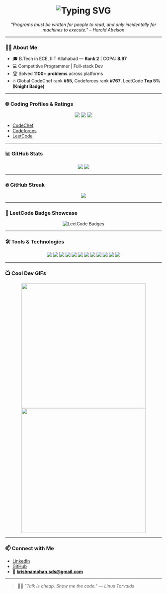 <h1 align="center">
  <img src="https://readme-typing-svg.herokuapp.com?font=Fira+Code&size=30&duration=3000&pause=1000&color=00F7FF&center=true&vCenter=true&width=435&lines=Hello%2C+I'm+Krishna+Mohan!;Welcome+to+my+GitHub+Profile!" alt="Typing SVG" />
</h1>

<p align="center">
  <em>"Programs must be written for people to read, and only incidentally for machines to execute." – Harold Abelson</em>
</p>

---

### 🧑‍💻 About Me

- 🎓 B.Tech in ECE, IIIT Allahabad — **Rank 2** | CGPA: **8.97**
- 💻 Competitive Programmer | Full-stack Dev
- 🏆 Solved **1100+ problems** across platforms
- 🔥 Global CodeChef rank **#55**, Codeforces rank **#767**, LeetCode **Top 5% (Knight Badge)**

---

### 🌐 Coding Profiles & Ratings

<p align="center">
  <img src="https://img.shields.io/badge/CodeChef-1939%20(4★)-brightgreen?style=for-the-badge&logo=codechef" />
  <img src="https://img.shields.io/badge/Codeforces-Expert-blue?style=for-the-badge&logo=codeforces" />
  <img src="https://img.shields.io/badge/LeetCode-Knight%20Badge-orange?style=for-the-badge&logo=leetcode" />
</p>

- [CodeChef](https://www.codechef.com/users/km2006)
- [Codeforces](https://codeforces.com/profile/itz_km07)
- [LeetCode](https://leetcode.com/u/itz_km07/)

---

### 📊 GitHub Stats

<p align="center">
  <img src="https://github-readme-stats.vercel.app/api?username=krishnamohan2006&show_icons=true&theme=radical" />
  <img src="https://github-readme-stats.vercel.app/api/top-langs/?username=krishnamohan2006&layout=compact&theme=radical" />
</p>

---

### 🔥 GitHub Streak

<p align="center">
  <img src="https://github-readme-streak-stats.herokuapp.com/?user=krishnamohan2006&theme=radical" />
</p>

---

### 🧠 LeetCode Badge Showcase

<p align="center">
  <img src="https://leetcode-badge-showcase.vercel.app/api?username=itz_km07&theme=tokyonight&animated=true&border=no-border" alt="LeetCode Badges" />
</p>

---

### 🛠️ Tools & Technologies

<p align="center">
  <img src="https://img.shields.io/badge/C++-00599C?style=flat&logo=c%2B%2B&logoColor=white" />
  <img src="https://img.shields.io/badge/Python-3776AB?style=flat&logo=python&logoColor=white" />
  <img src="https://img.shields.io/badge/Java-007396?style=flat&logo=java&logoColor=white" />
  <img src="https://img.shields.io/badge/Node.js-339933?style=flat&logo=nodedotjs&logoColor=white" />
  <img src="https://img.shields.io/badge/Express.js-000000?style=flat&logo=express&logoColor=white" />
  <img src="https://img.shields.io/badge/MongoDB-47A248?style=flat&logo=mongodb&logoColor=white" />
  <img src="https://img.shields.io/badge/MySQL-4479A1?style=flat&logo=mysql&logoColor=white" />
  <img src="https://img.shields.io/badge/React-61DAFB?style=flat&logo=react&logoColor=black" />
  <img src="https://img.shields.io/badge/TailwindCSS-06B6D4?style=flat&logo=tailwindcss&logoColor=white" />
  <img src="https://img.shields.io/badge/Figma-F24E1E?style=flat&logo=figma&logoColor=white" />
  <img src="https://img.shields.io/badge/Git-F05032?style=flat&logo=git&logoColor=white" />
  <img src="https://img.shields.io/badge/GitHub-181717?style=flat&logo=github&logoColor=white" />
</p>

---

### 📺 Cool Dev GIFs

<p align="center">
  <img src="https://media.giphy.com/media/26tn33aiTi1jkl6H6/giphy.gif" width="400" />
  <img src="https://media.giphy.com/media/qgQUggAC3Pfv687qPC/giphy.gif" width="400" />
</p>

---

### 📫 Connect with Me

- [LinkedIn](https://www.linkedin.com/in/krishna-mohan-a3bba8222/)
- [GitHub](https://github.com/krishnamohan2006)
- 📧 **krishnamohan.sds@gmail.com**

---

> 👨‍💻 _"Talk is cheap. Show me the code." — Linus Torvalds_
